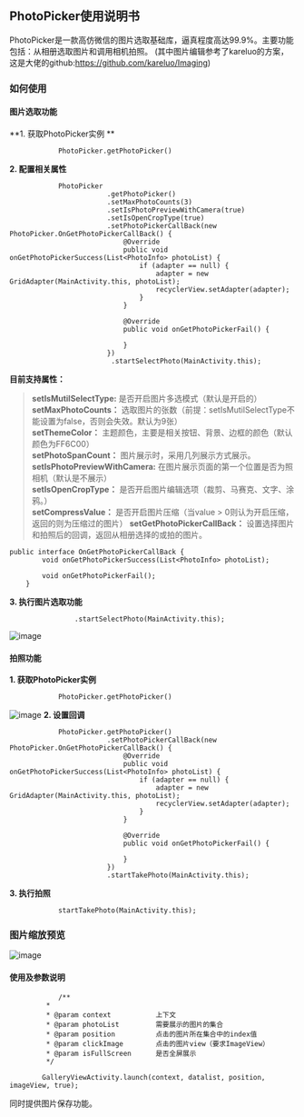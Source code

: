 ## PhotoPicker使用说明书  
PhotoPicker是一款高仿微信的图片选取基础库，逼真程度高达99.9%。主要功能包括：从相册选取图片和调用相机拍照。 (其中图片编辑参考了kareluo的方案，这是大佬的github:https://github.com/kareluo/Imaging) 
### 如何使用  
#### 图片选取功能  
 **1. 获取PhotoPicker实例 ** 

```
            PhotoPicker.getPhotoPicker()
```  
**2. 配置相关属性**  

```
            PhotoPicker
                        .getPhotoPicker()
                        .setMaxPhotoCounts(3)
                        .setIsPhotoPreviewWithCamera(true)
                        .setIsOpenCropType(true)
                        .setPhotoPickerCallBack(new PhotoPicker.OnGetPhotoPickerCallBack() {
                            @Override
                            public void onGetPhotoPickerSuccess(List<PhotoInfo> photoList) {
                                if (adapter == null) {
                                    adapter = new GridAdapter(MainActivity.this, photoList);
                                    recyclerView.setAdapter(adapter);
                                }
                            }

                            @Override
                            public void onGetPhotoPickerFail() {

                            }
                        })
                         .startSelectPhoto(MainActivity.this);
```    
**目前支持属性：**  
>**setIsMutilSelectType:** 是否开启图片多选模式（默认是开启的）  
**setMaxPhotoCounts：**   选取图片的张数（前提：setIsMutilSelectType不能设置为false，否则会失效。默认为9张）  
**setThemeColor：** 主题颜色，主要是相关按钮、背景、边框的颜色（默认颜色为FF6C00）  
**setPhotoSpanCount：** 图片展示时，采用几列展示方式展示。  
**setIsPhotoPreviewWithCamera:** 在图片展示页面的第一个位置是否为照相机（默认是不展示）  
**setIsOpenCropType：** 是否开启图片编辑选项（裁剪、马赛克、文字、涂鸦。）  
**setCompressValue：** 是否开启图片压缩（当value > 0则认为开启压缩，返回的则为压缩过的图片）
**setGetPhotoPickerCallBack：** 设置选择图片和拍照后的回调，返回从相册选择的或拍的图片。  

```
public interface OnGetPhotoPickerCallBack {
        void onGetPhotoPickerSuccess(List<PhotoInfo> photoList);

        void onGetPhotoPickerFail();
    }
```


**3. 执行图片选取功能**

```
                .startSelectPhoto(MainActivity.this);
```    
![image](https://github.com/cedear/Cedear.github.io/blob/master/%E5%9B%BE%E7%89%87%E6%96%87%E4%BB%B6%E5%A4%B9/xiangceliulan.gif) 
#### 拍照功能  
**1. 获取PhotoPicker实例**  

```
            PhotoPicker.getPhotoPicker()
```  
![image](https://github.com/cedear/Cedear.github.io/blob/master/%E5%9B%BE%E7%89%87%E6%96%87%E4%BB%B6%E5%A4%B9/xiangjipaizhao.gif)
**2. 设置回调**  

```
            PhotoPicker.getPhotoPicker()
                        .setPhotoPickerCallBack(new PhotoPicker.OnGetPhotoPickerCallBack() {
                            @Override
                            public void onGetPhotoPickerSuccess(List<PhotoInfo> photoList) {
                                if (adapter == null) {
                                    adapter = new GridAdapter(MainActivity.this, photoList);
                                    recyclerView.setAdapter(adapter);
                                }
                            }

                            @Override
                            public void onGetPhotoPickerFail() {

                            }
                        })
                        .startTakePhoto(MainActivity.this);
```  
**3. 执行拍照**  

```
            startTakePhoto(MainActivity.this);
```  
### 图片缩放预览  
![image](https://github.com/cedear/Cedear.github.io/blob/master/%E5%9B%BE%E7%89%87%E6%96%87%E4%BB%B6%E5%A4%B9/%E4%B8%8B%E8%BD%BD%20(2).gif?raw=true)  
#### 使用及参数说明   

```
            /**
         * 
         * @param context           上下文
         * @param photoList         需要展示的图片的集合
         * @param position          点击的图片所在集合中的index值
         * @param clickImage        点击的图片view（要求ImageView）
         * @param isFullScreen      是否全屏展示
         */
     
        GalleryViewActivity.launch(context, datalist, position, imageView, true);
```    
同时提供图片保存功能。
